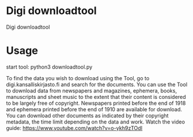 # Digi downloadtool
Digi downloadtool

# Usage

start tool: python3 downloadtool.py

To find the data you wish to download using the Tool, go to digi.kansalliskirjasto.fi and search for the documents. You can use the Tool to download data from newspapers and magazines, ephemera, books, manuscripts and sheet music to the extent that their content is considered to be largely free of copyright. Newspapers printed before the end of 1918 and ephemera printed before the end of 1910 are available for download. You can download other documents as indicated by their copyright metadata, the time limit depending on the data and work. Watch the video guide: https://www.youtube.com/watch?v=o-ykh9zTOdI
